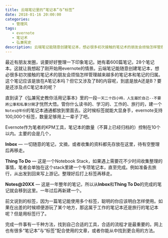 ```yaml
---
title: 云端笔记里的“笔记本”与“标签”
date: 2018-01-16 20:00:00
categories:
   - 管理风
tags:
   - evernote
   - 笔记术
   - 弘兼宪史
description: 云端笔记能随意创建笔记本，想必很多初次接触的笔记术的朋友会烦恼怎样管理越来越多的笔记本和笔记的归属。这个笔记应该是放在A笔记本吗？但它又涉及了B的内容呢，到底是放A还是B？要是还涉及点C笔记本的呢？
---
```


最近有朋友发圈，说要好好整理一下印象笔记。她有着600篇笔记，28个笔记本。这就让我想起了刚开始用evernote的情景。云端笔记能随意创建笔记本，想必很多初次接触的笔记术的朋友会烦恼怎样管理越来越多的笔记本和笔记的归属。这个笔记应该是放在A笔记本吗？但它又涉及了B的内容呢，到底是放A还是B？要是还涉及点C笔记本的呢？

直到读了《弘兼宪史教你活用记事本》里的一段`一天二十四小時，人生屬於自己--不要將公事和私事分開`才恍然大悟。管你什么读书的、学习的、工作的、旅行的，建一个`Notes@年份`的笔记本通通都放到里面去。这时候标签就能大显身手，evernote支持100,000个标签，数量足够用上一辈子了吧。

Evernote作为笔者的KPM工具，笔记本的数量（不算上已经归档的）控制在10个以内。主要的会是几个，

**Inbox** — 一切随意的笔记，文摘，或者收集的资料都先存放在这里，待有空整理后再移走。

**Thing To Do** — 这是一个Notebook Stack，如果遇上需要花不少时间收集整理的事情，笔者会单独在这个stack里建一个专项笔记本，直至完成。例如准备去旅行，从出发到回来写上游记。整理好后打上标签再移走。

**Notes@20XX** — 这是一年整年的笔记，所以从**Inbox**和**Thing To Do**的完成的笔记就会移到这里。一年过后再新建一个。



前文说到的标签，因为一篇笔记能使用多个标签，聪明的你应该明白怎样使用。如果在出差的时候顺便游玩了某个地方，那这属于工作的笔记本还是旅行的笔记本呢？但是用标签行了。



完成一件事有一千种方法，找到自己合适的工具，合适的流程才是最重要的。网上也有很多“笔记本”与“标签”配合使用的文章，或者你能从中找到更合用的方法。

